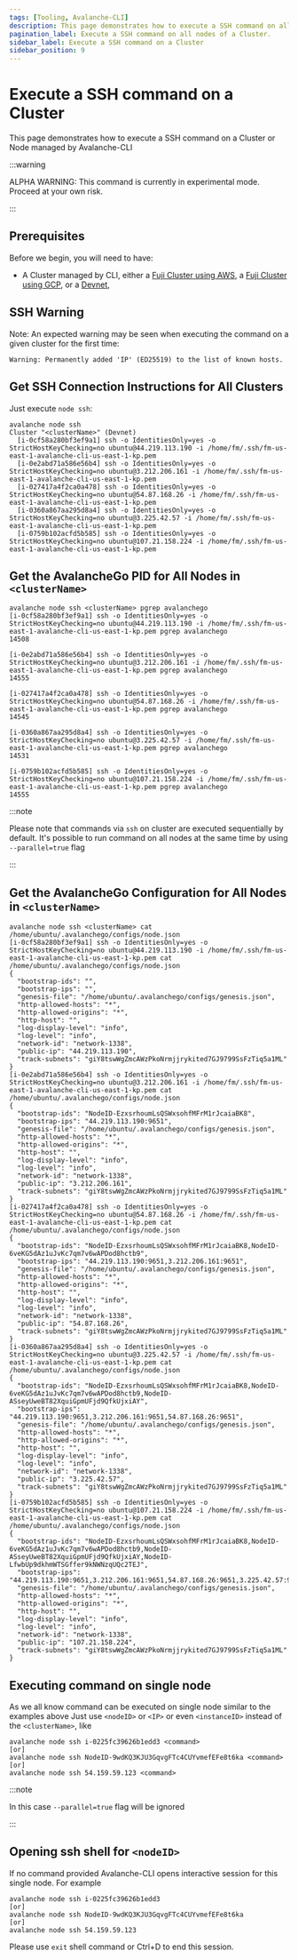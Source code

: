 ```yaml
---
tags: [Tooling, Avalanche-CLI]
description: This page demonstrates how to execute a SSH command on all nodes of a Cluster using the Avalanche-CLI.
pagination_label: Execute a SSH command on all nodes of a Cluster.
sidebar_label: Execute a SSH command on a Cluster
sidebar_position: 9
---
```


# Execute a SSH command on a Cluster

This page demonstrates how to execute a SSH command on a Cluster or Node managed by Avalanche-CLI

:::warning

ALPHA WARNING: This command is currently in experimental mode. Proceed at your own risk.

:::

## Prerequisites

Before we begin, you will need to have:

- A Cluster managed by CLI, either a [Fuji Cluster using AWS](/tooling/cli-guides/create-a-validator-aws),
a [Fuji Cluster using GCP](/tooling/cli-guides/create-a-validator-gcp), or a [Devnet](/tooling/cli-guides/setup-a-devnet),

## SSH Warning

Note: An expected warning may be seen when executing the command on a given cluster for the first time:

```text
Warning: Permanently added 'IP' (ED25519) to the list of known hosts.
```

## Get SSH Connection Instructions for All Clusters

Just execute `node ssh`:

```shell
avalanche node ssh
Cluster "<clusterName>" (Devnet)
  [i-0cf58a280bf3ef9a1] ssh -o IdentitiesOnly=yes -o StrictHostKeyChecking=no ubuntu@44.219.113.190 -i /home/fm/.ssh/fm-us-east-1-avalanche-cli-us-east-1-kp.pem 
  [i-0e2abd71a586e56b4] ssh -o IdentitiesOnly=yes -o StrictHostKeyChecking=no ubuntu@3.212.206.161 -i /home/fm/.ssh/fm-us-east-1-avalanche-cli-us-east-1-kp.pem 
  [i-027417a4f2ca0a478] ssh -o IdentitiesOnly=yes -o StrictHostKeyChecking=no ubuntu@54.87.168.26 -i /home/fm/.ssh/fm-us-east-1-avalanche-cli-us-east-1-kp.pem 
  [i-0360a867aa295d8a4] ssh -o IdentitiesOnly=yes -o StrictHostKeyChecking=no ubuntu@3.225.42.57 -i /home/fm/.ssh/fm-us-east-1-avalanche-cli-us-east-1-kp.pem 
  [i-0759b102acfd5b585] ssh -o IdentitiesOnly=yes -o StrictHostKeyChecking=no ubuntu@107.21.158.224 -i /home/fm/.ssh/fm-us-east-1-avalanche-cli-us-east-1-kp.pem 
```

## Get the AvalancheGo PID for All Nodes in `<clusterName>`

```shell
avalanche node ssh <clusterName> pgrep avalanchego
[i-0cf58a280bf3ef9a1] ssh -o IdentitiesOnly=yes -o StrictHostKeyChecking=no ubuntu@44.219.113.190 -i /home/fm/.ssh/fm-us-east-1-avalanche-cli-us-east-1-kp.pem pgrep avalanchego
14508

[i-0e2abd71a586e56b4] ssh -o IdentitiesOnly=yes -o StrictHostKeyChecking=no ubuntu@3.212.206.161 -i /home/fm/.ssh/fm-us-east-1-avalanche-cli-us-east-1-kp.pem pgrep avalanchego
14555

[i-027417a4f2ca0a478] ssh -o IdentitiesOnly=yes -o StrictHostKeyChecking=no ubuntu@54.87.168.26 -i /home/fm/.ssh/fm-us-east-1-avalanche-cli-us-east-1-kp.pem pgrep avalanchego
14545

[i-0360a867aa295d8a4] ssh -o IdentitiesOnly=yes -o StrictHostKeyChecking=no ubuntu@3.225.42.57 -i /home/fm/.ssh/fm-us-east-1-avalanche-cli-us-east-1-kp.pem pgrep avalanchego
14531

[i-0759b102acfd5b585] ssh -o IdentitiesOnly=yes -o StrictHostKeyChecking=no ubuntu@107.21.158.224 -i /home/fm/.ssh/fm-us-east-1-avalanche-cli-us-east-1-kp.pem pgrep avalanchego
14555
```

:::note

Please note that commands via `ssh` on cluster are executed sequentially by default.
It's possible to run command on all nodes at the same time by using `--parallel=true` flag

:::



## Get the AvalancheGo Configuration for All Nodes in `<clusterName>`

```shell
avalanche node ssh <clusterName> cat /home/ubuntu/.avalanchego/configs/node.json
[i-0cf58a280bf3ef9a1] ssh -o IdentitiesOnly=yes -o StrictHostKeyChecking=no ubuntu@44.219.113.190 -i /home/fm/.ssh/fm-us-east-1-avalanche-cli-us-east-1-kp.pem cat /home/ubuntu/.avalanchego/configs/node.json
{
  "bootstrap-ids": "",
  "bootstrap-ips": "",
  "genesis-file": "/home/ubuntu/.avalanchego/configs/genesis.json",
  "http-allowed-hosts": "*",
  "http-allowed-origins": "*",
  "http-host": "",
  "log-display-level": "info",
  "log-level": "info",
  "network-id": "network-1338",
  "public-ip": "44.219.113.190",
  "track-subnets": "giY8tswWgZmcAWzPkoNrmjjrykited7GJ9799SsFzTiq5a1ML"
}
[i-0e2abd71a586e56b4] ssh -o IdentitiesOnly=yes -o StrictHostKeyChecking=no ubuntu@3.212.206.161 -i /home/fm/.ssh/fm-us-east-1-avalanche-cli-us-east-1-kp.pem cat /home/ubuntu/.avalanchego/configs/node.json
{
  "bootstrap-ids": "NodeID-EzxsrhoumLsQSWxsohfMFrM1rJcaiaBK8",
  "bootstrap-ips": "44.219.113.190:9651",
  "genesis-file": "/home/ubuntu/.avalanchego/configs/genesis.json",
  "http-allowed-hosts": "*",
  "http-allowed-origins": "*",
  "http-host": "",
  "log-display-level": "info",
  "log-level": "info",
  "network-id": "network-1338",
  "public-ip": "3.212.206.161",
  "track-subnets": "giY8tswWgZmcAWzPkoNrmjjrykited7GJ9799SsFzTiq5a1ML"
}
[i-027417a4f2ca0a478] ssh -o IdentitiesOnly=yes -o StrictHostKeyChecking=no ubuntu@54.87.168.26 -i /home/fm/.ssh/fm-us-east-1-avalanche-cli-us-east-1-kp.pem cat /home/ubuntu/.avalanchego/configs/node.json
{
  "bootstrap-ids": "NodeID-EzxsrhoumLsQSWxsohfMFrM1rJcaiaBK8,NodeID-6veKG5dAz1uJvKc7qm7v6wAPDod8hctb9",
  "bootstrap-ips": "44.219.113.190:9651,3.212.206.161:9651",
  "genesis-file": "/home/ubuntu/.avalanchego/configs/genesis.json",
  "http-allowed-hosts": "*",
  "http-allowed-origins": "*",
  "http-host": "",
  "log-display-level": "info",
  "log-level": "info",
  "network-id": "network-1338",
  "public-ip": "54.87.168.26",
  "track-subnets": "giY8tswWgZmcAWzPkoNrmjjrykited7GJ9799SsFzTiq5a1ML"
}
[i-0360a867aa295d8a4] ssh -o IdentitiesOnly=yes -o StrictHostKeyChecking=no ubuntu@3.225.42.57 -i /home/fm/.ssh/fm-us-east-1-avalanche-cli-us-east-1-kp.pem cat /home/ubuntu/.avalanchego/configs/node.json
{
  "bootstrap-ids": "NodeID-EzxsrhoumLsQSWxsohfMFrM1rJcaiaBK8,NodeID-6veKG5dAz1uJvKc7qm7v6wAPDod8hctb9,NodeID-ASseyUweBT82XquiGpmUFjd9QfkUjxiAY",
  "bootstrap-ips": "44.219.113.190:9651,3.212.206.161:9651,54.87.168.26:9651",
  "genesis-file": "/home/ubuntu/.avalanchego/configs/genesis.json",
  "http-allowed-hosts": "*",
  "http-allowed-origins": "*",
  "http-host": "",
  "log-display-level": "info",
  "log-level": "info",
  "network-id": "network-1338",
  "public-ip": "3.225.42.57",
  "track-subnets": "giY8tswWgZmcAWzPkoNrmjjrykited7GJ9799SsFzTiq5a1ML"
}
[i-0759b102acfd5b585] ssh -o IdentitiesOnly=yes -o StrictHostKeyChecking=no ubuntu@107.21.158.224 -i /home/fm/.ssh/fm-us-east-1-avalanche-cli-us-east-1-kp.pem cat /home/ubuntu/.avalanchego/configs/node.json
{
  "bootstrap-ids": "NodeID-EzxsrhoumLsQSWxsohfMFrM1rJcaiaBK8,NodeID-6veKG5dAz1uJvKc7qm7v6wAPDod8hctb9,NodeID-ASseyUweBT82XquiGpmUFjd9QfkUjxiAY,NodeID-LfwbUp9dkhmWTSGffer9kNWNzqUQc2TEJ",
  "bootstrap-ips": "44.219.113.190:9651,3.212.206.161:9651,54.87.168.26:9651,3.225.42.57:9651",
  "genesis-file": "/home/ubuntu/.avalanchego/configs/genesis.json",
  "http-allowed-hosts": "*",
  "http-allowed-origins": "*",
  "http-host": "",
  "log-display-level": "info",
  "log-level": "info",
  "network-id": "network-1338",
  "public-ip": "107.21.158.224",
  "track-subnets": "giY8tswWgZmcAWzPkoNrmjjrykited7GJ9799SsFzTiq5a1ML"
}
```

## Executing command on single node 

As we all know command can be executed on single node similar to the examples above
Just use `<nodeID>` or `<IP>` or even `<instanceID>` instead of the `<clusterName>`, like 

```shell
avalanche node ssh i-0225fc39626b1edd3 <command>
[or]
avalanche node ssh NodeID-9wdKQ3KJU3GqvgFTc4CUYvmefEFe8t6ka <command>
[or]
avalanche node ssh 54.159.59.123 <command>
```

:::note

In this case `--parallel=true` flag will be ignored

:::

## Opening ssh shell for `<nodeID>`

If no command provided Avalanche-CLI opens interactive session for this single node.
For example 

```shell
avalanche node ssh i-0225fc39626b1edd3
[or] 
avalanche node ssh NodeID-9wdKQ3KJU3GqvgFTc4CUYvmefEFe8t6ka
[or]
avalanche node ssh 54.159.59.123
```

Please use `exit` shell command or Ctrl+D to end this session.
